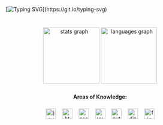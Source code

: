 [![Typing SVG](https://readme-typing-svg.herokuapp.com?font=Fira+Code&pause=1000&color=C71585&background=FFFFFF00&center=true&vCenter=true&width=435&lines=HI%2C+MY+NAME+IS+PAULO+ARTUR+PEREIRA;I'M+A+BEGINNER+PROGRAMER;AND...+HELLO+WOLD!!!)](https://git.io/typing-svg)

###

<br clear="both">

<div align="center">
  <img src="https://github-readme-stats.vercel.app/api?username=Pauloartur-23&hide_title=false&hide_rank=false&show_icons=true&include_all_commits=true&count_private=true&disable_animations=false&theme=radical&locale=en&hide_border=true&order=1&custom_title=GitHub%20Stats" height="150" alt="stats graph"  />
  <img src="https://github-readme-stats.vercel.app/api/top-langs?username=Pauloartur-23&locale=pt-br&hide_title=false&layout=compact&card_width=320&langs_count=12&theme=radical&hide_border=true&order=2" height="150" alt="languages graph"  />
</div>

###

<h4 align="center">Areas of Knowledge:</h4>

###

<div align="center">
  <img src="https://cdn.jsdelivr.net/gh/devicons/devicon/icons/javascript/javascript-original.svg" height="27" alt="javascript logo"  />
  <img width="9" />
  <img src="https://cdn.jsdelivr.net/gh/devicons/devicon/icons/html5/html5-original.svg" height="27" alt="html5 logo"  />
  <img width="9" />
  <img src="https://cdn.jsdelivr.net/gh/devicons/devicon/icons/css3/css3-original.svg" height="27" alt="css3 logo"  />
  <img width="9" />
  <img src="https://cdn.jsdelivr.net/gh/devicons/devicon/icons/vuejs/vuejs-original.svg" height="27" alt="vuejs logo"  />
  <img width="9" />
  <img src="https://cdn.jsdelivr.net/gh/devicons/devicon/icons/python/python-original.svg" height="27" alt="python logo"  />
  <img width="9" />
  <img src="https://cdn.jsdelivr.net/gh/devicons/devicon/icons/django/django-plain.svg" height="27" alt="django logo"  />
  <img width="9" />
  <img src="https://cdn.jsdelivr.net/gh/devicons/devicon/icons/figma/figma-original.svg" height="27" alt="figma logo"  />
</div>

###
